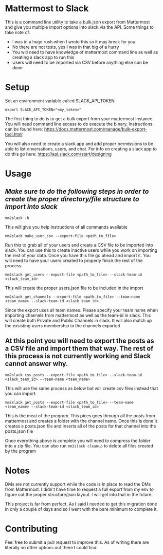 # Mattermost to Slack

This is a command line utility to take a bulk.json export from Mattermost and give you multiple import options into slack via the API. Some things to take note of:

* I was in a huge rush when I wrote this so it may break for you
* No there are not tests, yes I was in that big of a hurry
* You will need to have knowledge of mattermost command line as well as creating a slack app to run this
* Users will need to be imported via CSV before anything else can be done

# Setup

Set an environment variable called SLACK_API_TOKEN

`export SLACK_API_TOKEN="<my_token>"`

The first thing to do is to get a bulk export from your mattermost instance. You will need command line access to do execute the binary. Instructions can be found here:
https://docs.mattermost.com/manage/bulk-export-tool.html

You will also need to create a slack app and add proper permissions to be able to list onversations, users, and chat. For info on creating a slack app to do this go here:
https://api.slack.com/start/designing

# Usage

## *Make sure to do the following steps in order to create the proper directory/file structure to import into slack*

`mm2slack -h`

This will give you help instructions of all commands available

`mm2slack make_user_csv --export-file <path_to_file>`

Run this to grab all of your users and create a CSV file to be imported into slack. You can use this to create inactive users while you work on importing the rest of your data.
Once you have this file go ahead and import it. You will need to have your users created to properly finish the rest of the process.

`mm2slack get_users --export-file <path_to_file> --slack-team-id <slack_team_id>`

This will create the proper users.json file to be included in the import

`mm2slack get_channels --export-file <path_to_file> --team-name <team_name> --slack-team-id <slack_team_id>`

Since the export uses all team names. Please specify your team name when importing channels from mattermost as well as the team-id in slack. This will create both Private and Public Channels in slack. It will also match up the exsisting users membership to the channels exported

## At this point you will need to export the posts as a CSV file and import them that way. The rest of this process is not currently working and Slack cannot answer why.

`mm2slack csv_posts --export-file <path_to_file> --slack-team-id <slack_team_id> --team-name <team_name>`

This will use the same process as below but will create csv files instead that you can import.

`mm2slack get_posts --export-file <path_to_file> --team-name <team_name> --slack-team-id <slack_team_id>`

This is the meat of the program. This pices goes through all the posts from mattermost and creates a folder with the channel name. Once this is done it creates a posts.json file and inserts all of the posts for that channel into the posts.json file

Once everything above is complete you will need to compress the folder into a zip file. You can also run `mm2slack cleanup` to delete all files created by the program

# Notes

DMs are not currently support while the code is in place to read the DMs from Mattermost. I didn't have time to request a full export from my env to figure out the proper structure/json layout. I will get into that in the future.

This project is far from perfect. As I said I needed to get this migration done in only a couple of days and so I went with the bare minimum to complete it.


# Contributing

Feel free to submit a pull request to improve this. As of writing there are literally no other options out there I could find.

